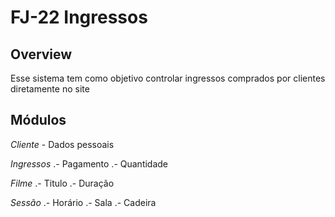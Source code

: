 # FJ-22 Ingressos

## Overview

Esse sistema tem como objetivo controlar ingressos comprados por clientes diretamente no site

## Módulos

*Cliente* 	- Dados pessoais

*Ingressos* 	.- Pagamento
		.- Quantidade

*Filme*		.- Titulo
		.- Duração

*Sessão*	.- Horário
		.- Sala
		.- Cadeira 

